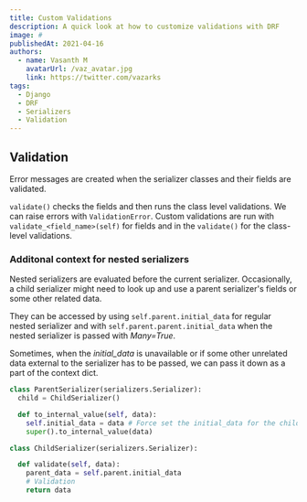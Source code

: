 ```yaml
---
title: Custom Validations
description: A quick look at how to customize validations with DRF
image: #
publishedAt: 2021-04-16
authors:
  - name: Vasanth M
    avatarUrl: /vaz_avatar.jpg
    link: https://twitter.com/vazarks
tags:
  - Django
  - DRF
  - Serializers
  - Validation
---
```


## Validation

Error messages are created when the serializer classes and their fields are validated.

`validate()` checks the fields and then runs the class level validations. We can raise errors with `ValidationError`. Custom validations are run with `validate_<field_name>(self)` for fields and in the `validate()` for the class-level validations.

### Additonal context for nested serializers

Nested serializers are evaluated before the current serializer. Occasionally, a child serializer might need to look up and use a parent serializer's fields or some other related data.

They can be accessed by using `self.parent.initial_data` for regular nested serializer and with `self.parent.parent.initial_data` when the nested serializer is passed with *Many=True*.

Sometimes, when the *initial_data* is unavailable or if some other unrelated data external to the serializer has to be passed, we can pass it down as a part of the context dict.

```python
class ParentSerializer(serializers.Serializer):
  child = ChildSerializer()

  def to_internal_value(self, data):
    self.initial_data = data # Force set the initial_data for the child
    super().to_internal_value(data)

class ChildSerializer(serializers.Serializer):

  def validate(self, data):
    parent_data = self.parent.initial_data
    # Validation
    return data
```
